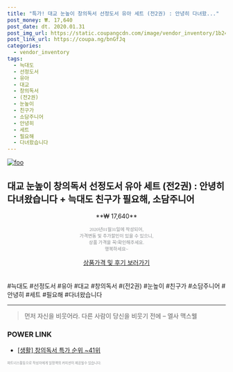 ```yaml
--- 
title: "특가! 대교 눈높이 창의독서 선정도서 유아 세트 (전2권) : 안녕히 다녀왔..." 
post_money: ₩. 17,640 
post_date: dt. 2020.01.31 
post_img_url: https://static.coupangcdn.com/image/vendor_inventory/1b24/cb07e6f53cf20f43790eae715ac50d830a20300a704cf28fbe9111566f84.jpg 
post_link_url: https://coupa.ng/bnGfJq 
categories: 
  - vendor_inventory 
tags: 
  - 늑대도 
  - 선정도서 
  - 유아 
  - 대교 
  - 창의독서 
  - (전2권) 
  - 눈높이 
  - 친구가 
  - 소담주니어 
  - 안녕히 
  - 세트 
  - 필요해 
  - 다녀왔습니다 
--- 
```

[![foo](https://static.coupangcdn.com/image/vendor_inventory/1b24/cb07e6f53cf20f43790eae715ac50d830a20300a704cf28fbe9111566f84.jpg)](https://coupa.ng/bnGfJq) 

## 대교 눈높이 창의독서 선정도서 유아 세트 (전2권) : 안녕히 다녀왔습니다 + 늑대도 친구가 필요해, 소담주니어 
<p style="text-align: center;">**₩ 17,640**</p> 
<p style="text-align: center;"><span style="color: #898c8f; font-family: Georgia,Times,serif; font-size: 0.75em;">2020년01월31일에 작성되어, <br>가격변동 및 추가할인이 있을 수 있으니,<br> 상품 가격을 꼭!확인해주세요.<br>행복하세요~</span> 
</p>	 
<div markdown="0" style="text-align: center;"><a href="https://coupa.ng/bnGfJq" class="btn btn--success">상품가격 및 후기 보러가기</a></div> 
<br><br> 
  #늑대도 #선정도서 #유아 #대교 #창의독서 #(전2권) #눈높이 #친구가 #소담주니어 #안녕히 #세트 #필요해 #다녀왔습니다 
<hr> 

> 먼저 자신을 비웃어라. 다른 사람이 당신을 비웃기 전에  – 엘사 맥스웰 


### POWER LINK

* <a href="https://blog.naver.com/sakai111/221790909934" target="_blank"> [생활] 창의독서 특가 순위 ~41위</a>

<span style="color: #898c8f; font-family: Georgia,Times,serif; font-size: 0.55em;">파트너스활동으로 작성자에게 일정액의 커미션이 제공될수 있습니다.</span> 
